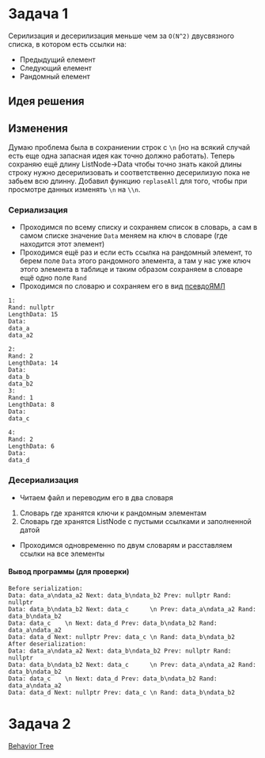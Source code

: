 # Задача 1
Серилизация и десерилизация меньше чем за `О(N^2)` двусвязного списка, в котором есть ссылки на:
* Предыдущий елемент
* Следующий елемент
* Рандомный елемент

## Идея решения
## Изменения
Думаю проблема была в сохраниении строк с `\n` (но на всякий случай есть еще одна запасная идея как точно должно работать). Теперь сохраняю ещё длину ListNode->Data чтобы точно знать какой длины строку нужно десерилизовать и соответственно десерилизую пока не забьем всю длинну. 
Добавил функцию `replaseAll` для того, чтобы при просмотре данных изменять `\n` на `\\n`.

### Сериализация
* Проходимся по всему списку и сохраняем список в словарь, а сам в самом списке значение `Data` меняем на ключ в словаре (где находится этот элемент)
* Проходимся ещё раз и если есть ссылка на рандомный элемент, то берем поле `Data` этого рандомного элемента, а там у нас уже ключ этого элемента в таблице и таким образом сохраняем в словаре ещё одно поле `Rand` 
* Проходимся по словарю и сохраняем его в вид [псевдоЯМЛ](data.myaml)
```
1:
Rand: nullptr
LengthData: 15
Data:
data_a
data_a2

2:
Rand: 2
LengthData: 14
Data:
data_b
data_b2
3:
Rand: 1
LengthData: 8
Data:
data_c	

4:
Rand: 2
LengthData: 6
Data:
data_d
```
### Десериализация
* Читаем файл и переводим его в два словаря
1. Словарь где хранятся ключи к рандомным элементам
2. Словарь где хранятся ListNode с пустыми ссылками и заполненной датой
* Проходимся одновременно по двум словарям и расставляем ссылки на все элементы

#### Вывод программы (для проверки)
```
Before serialization: 
Data: data_a\ndata_a2 Next: data_b\ndata_b2 Prev: nullptr Rand: nullptr
Data: data_b\ndata_b2 Next: data_c      \n Prev: data_a\ndata_a2 Rand: data_b\ndata_b2
Data: data_c    \n Next: data_d Prev: data_b\ndata_b2 Rand: data_a\ndata_a2
Data: data_d Next: nullptr Prev: data_c \n Rand: data_b\ndata_b2
After deserialization:
Data: data_a\ndata_a2 Next: data_b\ndata_b2 Prev: nullptr Rand: nullptr
Data: data_b\ndata_b2 Next: data_c      \n Prev: data_a\ndata_a2 Rand: data_b\ndata_b2
Data: data_c    \n Next: data_d Prev: data_b\ndata_b2 Rand: data_a\ndata_a2
Data: data_d Next: nullptr Prev: data_c \n Rand: data_b\ndata_b2
```
# Задача 2
[Behavior Tree](imgs/BevaviorTree.png)



